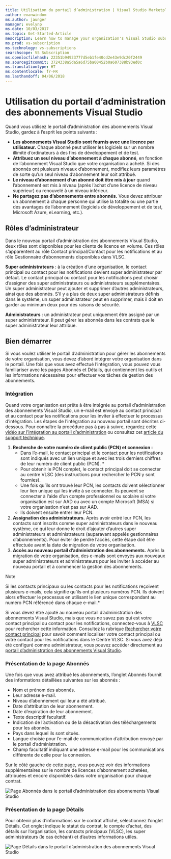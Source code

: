 ```yaml
---
title: Utilisation du portail d’administration | Visual Studio Marketplace
author: evanwindom
ms.author: jaunger
manager: evelynp
ms.date: 10/03/2017
ms.topic: Get-Started-Article
mescription: Learn how to manage your organization's Visual Studio subscriptions with the Administrator Portal.
ms.prod: vs-subscription
ms.technology: vs-subscriptions
searchscope: VS Subscription
ms.openlocfilehash: 22351b94923777d5eb1fe40cd2e43e9dc20f2449
ms.sourcegitcommit: 3724338a5da5a6d75ba00452b0a607388b93ed0c
ms.translationtype: HT
ms.contentlocale: fr-FR
ms.lasthandoff: 04/06/2018
---
```

#  <a name="using-the-visual-studio-subscriptions-administrator-portal"></a>Utilisation du portail d’administration des abonnements Visual Studio

Quand vous utilisez le portail d’administration des abonnements Visual Studio, gardez à l’esprit les points suivants :
 
- **Les abonnements Visual Studio sont fournis avec une licence par utilisateur.** Chaque abonné peut utiliser les logiciels sur un nombre illimité d’ordinateurs à des fins de développement et de test. 
- **Attribuez un seul niveau d’abonnement à chaque abonné**, en fonction de l’abonnement Visual Studio que votre organisation a acheté. Si des abonnés ont plusieurs niveaux d’abonnement, modifiez leurs paramètres de sorte qu’un seul niveau d’abonnement leur soit attribué. 
- **Le niveau d’abonnement d’un abonné doit être mis à jour** quand l’abonnement est mis à niveau (après l’achat d’une licence de niveau supérieur) ou renouvelé à un niveau inférieur. 
- **Ne partagez pas d’abonnements entre abonnés.** Vous devez attribuer un abonnement à chaque personne qui utilise la totalité ou une partie des avantages de l’abonnement (logiciels de développement et de test, Microsoft Azure, eLearning, etc.). 

## <a name="adminstrator-roles"></a>Rôles d’administrateur

Dans le nouveau portail d’administration des abonnements Visual Studio, deux rôles sont disponibles pour les clients de licence en volume. Ces rôles s’apparentent au rôle Contact principal/Contact pour les notifications et au rôle Gestionnaire d’abonnements disponibles dans VLSC. 

**Super administrateurs** : à la création d’une organisation, le contact principal ou contact pour les notifications devient super administrateur par défaut. Le contact principal ou contact pour les notifications peut choisir d’assigner des super administrateurs ou administrateurs supplémentaires. Un super administrateur peut ajouter et supprimer d’autres administrateurs, ainsi que des abonnés. S’il y a plus de deux super administrateurs définis dans le système, un super administrateur peut en supprimer, mais il doit en garder au minimum deux pour des raisons de sécurité. 

**Administrateurs** : un administrateur peut uniquement être assigné par un super administrateur. Il peut gérer les abonnés dans les contrats que le super administrateur leur attribue. 

## <a name="getting-started"></a>Bien démarrer

Si vous voulez utiliser le portail d’administration pour gérer les abonnements de votre organisation, vous devez d’abord intégrer votre organisation dans le portail.  Une fois que vous avez effectué l’intégration, vous pouvez vous familiariser avec les pages Abonnés et Détails, qui contiennent les outils et les informations nécessaires pour effectuer vos tâches de gestion des abonnements.  

### <a name="onboarding"></a>Intégration

Quand votre organisation est prête à être intégrée au portail d’administration des abonnements Visual Studio, un e-mail est envoyé au contact principal et au contact pour les notifications pour les inviter à effectuer le processus d’intégration. Les étapes de l’intégration au nouveau portail sont décrites ci-dessous. Pour connaître la procédure pas à pas à suivre, regardez cette [vidéo sur l’intégration au portail d’administration](https://channel9.msdn.com/Series/Visual-Studio-Subscriptions-Administration/Onboarding-your-organization-to-the-new-Visual-Studio-Subscription-Administration-Portal-and-setting) ou consultez cet [article du support technique](https://support.microsoft.com/help/4013931/visual-studio-subscriptions-administrator-migration-process "Processus de migration vers le portail d’administration des abonnements Visual Studio").   
1.  **Recherche de votre numéro de client public (PCN) et connexion :**
    - Dans l’e-mail, le contact principal et le contact pour les notifications sont indiqués avec un lien unique et avec les trois derniers chiffres de leur numéro de client public (PCN). * 
    - Pour obtenir le PCN complet, le contact principal doit se connecter au centre VLSC (des instructions pour rechercher le PCN y sont fournies). 
    - Une fois qu’ils ont trouvé leur PCN, les contacts doivent sélectionner leur lien unique qui les invite à se connecter. Ils peuvent se connecter à l’aide d’un compte professionnel ou scolaire si votre organisation est sur AAD ou avec un compte Microsoft (MSA) si votre organisation n’est pas sur AAD. 
    - Ils doivent ensuite entrer leur PCN. 
2.  **Assignation des administrateurs.** Après avoir entré leur PCN, les contacts sont inscrits comme super administrateurs dans le nouveau système, ce qui leur donne le droit d’ajouter d’autres super administrateurs et administrateurs (auparavant appelés gestionnaires d’abonnements). Pour éviter de perdre l’accès, cette étape doit être effectuée avant la date de migration de votre organisation. 
3.  **Accès au nouveau portail d’administration des abonnements.**  Après la migration de votre organisation, des e-mails sont envoyés aux nouveaux super administrateurs et administrateurs pour les inviter à accéder au nouveau portail et à commencer la gestion des abonnements.  

> [!NOTE]
> Si les contacts principaux ou les contacts pour les notifications reçoivent plusieurs e-mails, cela signifie qu’ils ont plusieurs numéros PCN. Ils doivent alors effectuer le processus en utilisant le lien unique correspondant au numéro PCN référencé dans chaque e-mail.*

Si vous devez être ajouté au nouveau portail d’administration des abonnements Visual Studio, mais que vous ne savez pas qui est votre contact principal ou contact pour les notifications, connectez-vous à [VLSC](https://www.microsoft.com/Licensing/servicecenter/default.aspx) pour rechercher cette information. Consultez la rubrique [Rechercher votre contact principal](/find-primary-contact/) pour savoir comment localiser votre contact principal ou votre contact pour les notifications dans le Centre VLSC.
Si vous avez déjà été configuré comme administrateur, vous pouvez accéder directement au [portail d’administration des abonnements Visual Studio](https://manage.visualstudio.com).

### <a name="understanding-the-subscribers-page"></a>Présentation de la page Abonnés
Une fois que vous avez attribué les abonnements, l’onglet Abonnés fournit des informations détaillées suivantes sur les abonnés :
- Nom et prénom des abonnés.
- Leur adresse e-mail.
- Niveau d’abonnement qui leur a été attribué.
- Date d’attribution de leur abonnement. 
- Date d’expiration de leur abonnement.
- Texte descriptif facultatif.
- Indication de l’activation ou de la désactivation des téléchargements pour les abonnés. 
- Pays dans lequel ils sont situés.
- Langue choisie pour l’e-mail de communication d’attribution envoyé par le portail d’administration.
- Champ facultatif indiquant une adresse e-mail pour les communications différente de celle pour la connexion. 

Sur le côté gauche de cette page, vous pouvez voir des informations supplémentaires sur le nombre de licences d’abonnement achetées, attribuées et encore disponibles dans votre organisation pour chaque contrat.

   ![Page Abonnés dans le portail d’administration des abonnements Visual Studio](_img/using-admin-portal/subscribers-page.png)

### <a name="understanding-the-details-page"></a>Présentation de la page Détails
Pour obtenir plus d’informations sur le contrat affiché, sélectionnez l’onglet Détails. Cet onglet indique le statut du contrat, le compte d’achat, des détails sur l’organisation, les contacts principaux (VLSC), les super administrateurs (le cas échéant) et d’autres informations utiles.

   ![Page Détails dans le portail d’administration des abonnements Visual Studio](_img/using-admin-portal/details-page.png)

